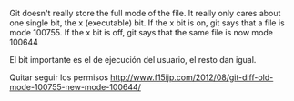 Git doesn't really store the full mode of the file. It really only cares about one single bit, the x (executable) bit. If the x bit is on, git says that a file is mode 100755. If the x bit is off, git says that the same file is now mode 100644

El bit importante es el de ejecución del usuario, el resto dan igual.

Quitar seguir los permisos
http://www.f15ijp.com/2012/08/git-diff-old-mode-100755-new-mode-100644/
